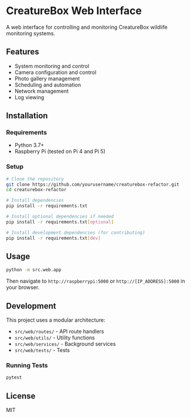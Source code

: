 # CreatureBox Web Interface

A web interface for controlling and monitoring CreatureBox wildlife monitoring systems.

## Features

- System monitoring and control
- Camera configuration and control
- Photo gallery management
- Scheduling and automation
- Network management
- Log viewing

## Installation

### Requirements

- Python 3.7+
- Raspberry Pi (tested on Pi 4 and Pi 5)

### Setup

```bash
# Clone the repository
git clone https://github.com/yourusername/creaturebox-refactor.git
cd creaturebox-refactor

# Install dependencies
pip install -r requirements.txt

# Install optional dependencies if needed
pip install -r requirements.txt[optional]

# Install development dependencies (for contributing)
pip install -r requirements.txt[dev]
```

## Usage

```bash
python -m src.web.app
```

Then navigate to `http://raspberrypi:5000` or `http://[IP_ADDRESS]:5000` in your browser.

## Development

This project uses a modular architecture:

- `src/web/routes/` - API route handlers
- `src/web/utils/` - Utility functions
- `src/web/services/` - Background services
- `src/web/tests/` - Tests

### Running Tests

```bash
pytest
```

## License

MIT
